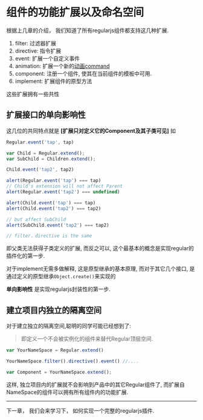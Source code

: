 # 组件的功能扩展以及命名空间

根据上几章的介绍， 我们知道了所有regularjs组件都支持这几种扩展.

1. filter: 过滤器扩展
2. directive: 指令扩展
3. event: 扩展一个自定义事件
4. animation: 扩展一个新的[动画command](../animation/command.md)
5. component: 注册一个组件, 使其在当前组件的模板中可用.
6. implement: 扩展组件的原型方法


这些扩展拥有一些共性

## 扩展接口的单向影响性

这几位的共同特点就是 __[扩展只对定义它的Component及其子类可见]__ 如


```javascript
Regular.event('tap', tap)

var Child = Regular.extend();
var SubChild = Children.extend();

Child.event('tap2', tap2)

alert(Regular.event('tap') === tap)
// Child's extension will not affect Parent
alert(Regular.event('tap2') === undefined)

alert(Child.event('tap') === tap)
alert(Child.event('tap2') === tap2)

// but affect SubChild
alert(SubChild.event('tap2') === tap2)

// filter，directive is the same
```

即父类无法获得子类定义的扩展, 而反之可以, 这个最基本的概念是实现regular的插件化的第一步.

对于implement无需多做解释, 这是原型继承的基本原理, 而对于其它几个接口, 是通过定义的原型继承`Object.create()`来实现的

__单向影响性__ 是实现regularjs封装性的第一步.

## 建立项目内独立的隔离空间

对于建立独立的隔离空间,聪明的同学可能已经想到了: 

> 即定义一个不会被实例化的组件来替代Regular顶层空间.

```javascript
var YourNameSpace = Regular.extend()

YourNameSpace.filter().directive().event() //....

var Component = YourNameSpace.extend();
```

这样, 独立项目内的扩展就不会影响到产品中的其它Regular组件了, 而扩展自NameSpace的组件可以拥有所有组件内的功能扩展.


---

下一章， 我们会来学习下， 如何实现一个完整的regularjs插件.

